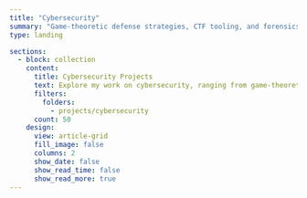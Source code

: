 ```yaml
---
title: "Cybersecurity"
summary: "Game-theoretic defense strategies, CTF tooling, and forensics for resilient CPS and cloud systems."
type: landing

sections:
  - block: collection
    content:
      title: Cybersecurity Projects
      text: Explore my work on cybersecurity, ranging from game-theoretic DDoS mitigation to hands-on CTF tools and forensic analysis.
      filters:
        folders:
          - projects/cybersecurity
      count: 50
    design:
      view: article-grid
      fill_image: false
      columns: 2
      show_date: false
      show_read_time: false
      show_read_more: true
---
```

